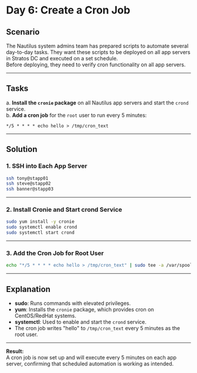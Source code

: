 # Day 6: Create a Cron Job

## Scenario

The Nautilus system admins team has prepared scripts to automate several day-to-day tasks. They want these scripts to be deployed on all app servers in Stratos DC and executed on a set schedule.  
Before deploying, they need to verify cron functionality on all app servers.

---

## Tasks

a. **Install the `cronie` package** on all Nautilus app servers and start the `crond` service.  
b. **Add a cron job** for the `root` user to run every 5 minutes:
   ```
   */5 * * * * echo hello > /tmp/cron_text
   ```

---

## Solution

### 1. SSH into Each App Server

```bash
ssh tony@stapp01
ssh steve@stapp02
ssh banner@stapp03
```

---

### 2. Install Cronie and Start crond Service

```bash
sudo yum install -y cronie
sudo systemctl enable crond
sudo systemctl start crond
```

---

### 3. Add the Cron Job for Root User

```bash
echo "*/5 * * * * echo hello > /tmp/cron_text" | sudo tee -a /var/spool/cron/root
```

---

## Explanation

- **sudo**: Runs commands with elevated privileges.
- **yum**: Installs the `cronie` package, which provides cron on CentOS/RedHat systems.
- **systemctl**: Used to enable and start the `crond` service.
- The cron job writes "hello" to `/tmp/cron_text` every 5 minutes as the root user.

---

**Result:**  
A cron job is now set up and will execute every 5 minutes on each app server, confirming that scheduled automation is working as intended.
